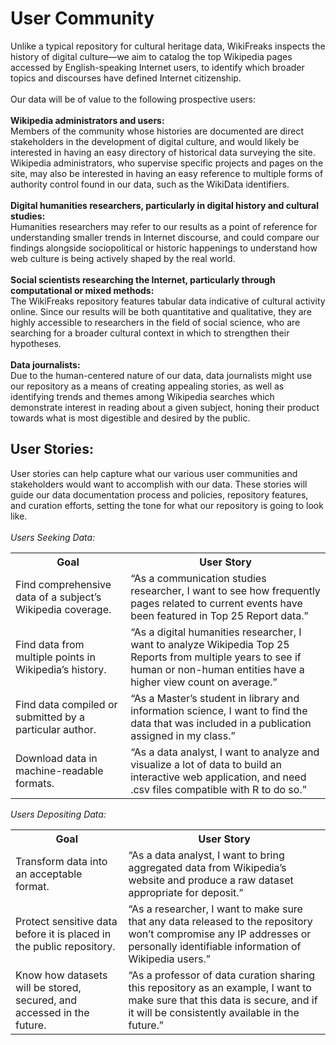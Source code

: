 # User Community
Unlike a typical repository for cultural heritage data, WikiFreaks inspects the history of digital culture—we aim to catalog the top Wikipedia pages accessed by English-speaking Internet users, to identify which broader topics and discourses have defined Internet citizenship.
<br><br>
Our data will be of value to the following prospective users:
<br><br>
**Wikipedia administrators and users:**
<br>
Members of the community whose histories are documented are direct stakeholders in the development of digital culture, and would likely be interested in having an easy directory of historical data surveying the site. Wikipedia administrators, who supervise specific projects and pages on the site, may also be interested in having an easy reference to multiple forms of authority control found in our data, such as the WikiData identifiers.
<br><br>
**Digital humanities researchers, particularly in digital history and cultural studies:**
<br>
Humanities researchers may refer to our results as a point of reference for understanding smaller trends in Internet discourse, and could compare our findings alongside sociopolitical or historic happenings to understand how web culture is being actively shaped by the real world.
<br><br>
**Social scientists researching the Internet, particularly through computational or mixed methods:**
<br>
The WikiFreaks repository features tabular data indicative of cultural activity online. Since our results will be both quantitative and qualitative, they are highly accessible to researchers in the field of social science, who are searching for a broader cultural context in which to strengthen their hypotheses.
<br><br>
**Data journalists:**
<br>
Due to the human-centered nature of our data, data journalists might use our repository as a means of creating appealing stories, as well as identifying trends and themes among Wikipedia searches which demonstrate interest in reading about a given subject, honing their product towards what is most digestible and desired by the public.

## User Stories:
User stories can help capture what our various user communities and stakeholders would want to accomplish with our data. These stories will guide our data documentation process and policies, repository features, and curation efforts, setting the tone for what our repository is going to look like.
<br><br>
*Users Seeking Data:*
<table>
	<tr>
		<th>Goal</th>
		<th>User Story</th>
	</tr>
	<tr>
		<td>Find comprehensive data of a subject’s Wikipedia coverage.</td>
		<td>“As a communication studies researcher, I want to see how frequently pages related to current events have been featured in Top 25 Report data.”</td>
	</tr>
	<tr>
		<td>Find data from multiple points in Wikipedia’s history.</td>
		<td>“As a digital humanities researcher, I want to analyze Wikipedia Top 25 Reports from multiple years to see if human or non-human entities have a higher view count on average.”</td>
	</tr>
	<tr>
		<td>Find data compiled or submitted by a particular author.</td>
		<td>“As a Master’s student in library and information science, I want to find the data that was included in a publication assigned in my class.”</td>
	</tr>
	<tr>
		<td>Download data in machine-readable formats.</td>
		<td>“As a data analyst, I want to analyze and visualize a lot of data to build an interactive web application, and need .csv files compatible with R to do so.”</td>
	</tr>
</table>

*Users Depositing Data:*
<table>
	<tr>
		<th>Goal</th>
		<th>User Story</th>
	</tr>
	<tr>
		<td>Transform data into an acceptable format.</td>
		<td>“As a data analyst, I want to bring aggregated data from Wikipedia’s website and produce a raw dataset appropriate for deposit.”</td>
	</tr>
	<tr>
		<td>Protect sensitive data before it is placed in the public repository.</td>
		<td>“As a researcher, I want to make sure that any data released to the repository won’t compromise any IP addresses or personally identifiable information of Wikipedia users.”</td>
	</tr>
	<tr>
		<td>Know how datasets will be stored, secured, and accessed in the future.</td>
		<td>“As a professor of data curation sharing this repository as an example, I want to make sure that this data is secure, and if it will be consistently available in the future.”</td>
	</tr>
</table>
